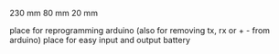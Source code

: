 230 mm
80 mm
20 mm


place for reprogramming arduino (also for removing tx, rx or + - from arduino)
place for easy input and output battery